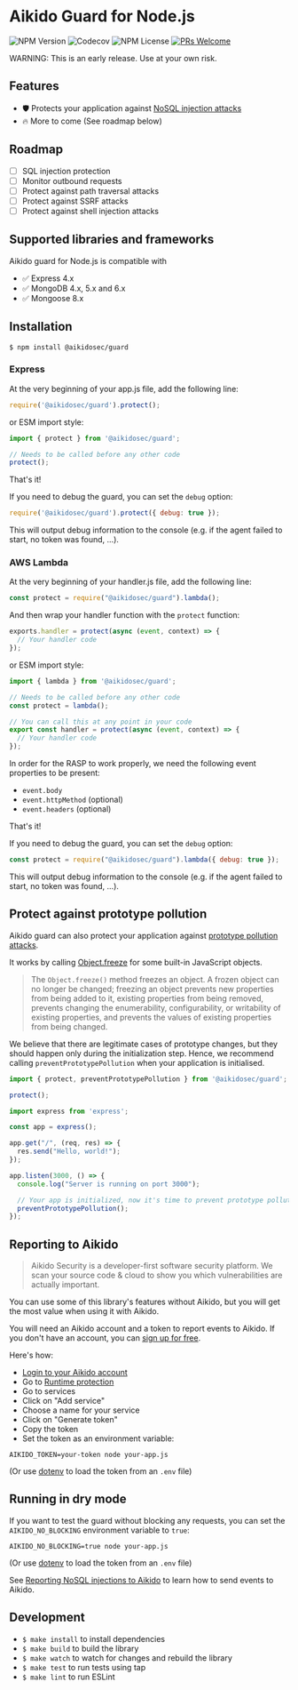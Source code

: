 # Aikido Guard for Node.js

![NPM Version](https://img.shields.io/npm/v/%40aikidosec%2Fguard?style=flat-square) ![Codecov](https://img.shields.io/codecov/c/github/AikidoSec/guard-node?style=flat-square) ![NPM License](https://img.shields.io/npm/l/%40aikidosec%2Fguard?style=flat-square)
[![PRs Welcome](https://img.shields.io/badge/PRs-welcome-brightgreen.svg?style=flat-square)](http://makeapullrequest.com)

WARNING: This is an early release. Use at your own risk.

## Features

* 🛡️ Protects your application against [NoSQL injection attacks](https://www.aikido.dev/blog/web-application-security-vulnerabilities)
* 🔥 More to come (See roadmap below)

## Roadmap

* [ ] SQL injection protection
* [ ] Monitor outbound requests
* [ ] Protect against path traversal attacks
* [ ] Protect against SSRF attacks
* [ ] Protect against shell injection attacks

## Supported libraries and frameworks

Aikido guard for Node.js is compatible with

* ✅ Express 4.x
* ✅ MongoDB 4.x, 5.x and 6.x
* ✅ Mongoose 8.x

## Installation

```shell
$ npm install @aikidosec/guard
```

### Express

At the very beginning of your app.js file, add the following line:

```js
require('@aikidosec/guard').protect();
```

or ESM import style:

```js
import { protect } from '@aikidosec/guard';

// Needs to be called before any other code
protect();
```

That's it!

If you need to debug the guard, you can set the `debug` option:

```js
require('@aikidosec/guard').protect({ debug: true });
```

This will output debug information to the console (e.g. if the agent failed to start, no token was found, ...).

### AWS Lambda

At the very beginning of your handler.js file, add the following line:

```js
const protect = require("@aikidosec/guard").lambda();
```

And then wrap your handler function with the `protect` function:

```js
exports.handler = protect(async (event, context) => {
  // Your handler code
});
```

or ESM import style:

```js
import { lambda } from '@aikidosec/guard';

// Needs to be called before any other code
const protect = lambda();

// You can call this at any point in your code
export const handler = protect(async (event, context) => {
  // Your handler code
});
```

In order for the RASP to work properly, we need the following event properties to be present:

* `event.body`
* `event.httpMethod` (optional)
* `event.headers` (optional)

That's it!

If you need to debug the guard, you can set the `debug` option:

```js
const protect = require("@aikidosec/guard").lambda({ debug: true });
```

This will output debug information to the console (e.g. if the agent failed to start, no token was found, ...).

## Protect against prototype pollution

Aikido guard can also protect your application against [prototype pollution attacks](https://www.aikido.dev/blog/prevent-prototype-pollution).

It works by calling [Object.freeze](https://developer.mozilla.org/en-US/docs/Web/JavaScript/Reference/Global_Objects/Object/freeze) for some built-in JavaScript objects.

> The `Object.freeze()` method freezes an object. A frozen object can no longer be changed; freezing an object prevents new properties from being added to it, existing properties from being removed, prevents changing the enumerability, configurability, or writability of existing properties, and prevents the values of existing properties from being changed.

We believe that there are legitimate cases of prototype changes, but they should happen only during the initialization step. Hence, we recommend calling `preventPrototypePollution` when your application is initialised.

```js
import { protect, preventPrototypePollution } from '@aikidosec/guard';

protect();

import express from 'express';

const app = express();

app.get("/", (req, res) => {
  res.send("Hello, world!");
});

app.listen(3000, () => {
  console.log("Server is running on port 3000");

  // Your app is initialized, now it's time to prevent prototype pollution
  preventPrototypePollution();
});
```

## Reporting to Aikido

> Aikido Security is a developer-first software security platform. We scan your source code & cloud to show you which vulnerabilities are actually important.

You can use some of this library's features without Aikido, but you will get the most value when using it with Aikido.

You will need an Aikido account and a token to report events to Aikido. If you don't have an account, you can [sign up for free](https://app.aikido.dev/login).

Here's how:
* [Login to your Aikido account](https://app.aikido.dev/login)
* Go to [Runtime protection](https://app.aikido.dev/runtime)
* Go to services
* Click on "Add service"
* Choose a name for your service
* Click on "Generate token"
* Copy the token
* Set the token as an environment variable:

```shell
AIKIDO_TOKEN=your-token node your-app.js
```

(Or use [dotenv](dotenv) to load the token from an `.env` file)

## Running in dry mode

If you want to test the guard without blocking any requests, you can set the `AIKIDO_NO_BLOCKING` environment variable to `true`:

```shell
AIKIDO_NO_BLOCKING=true node your-app.js
```

(Or use [dotenv](dotenv) to load the token from an `.env` file)

See [Reporting NoSQL injections to Aikido](#reporting-nosql-injections-to-aikido) to learn how to send events to Aikido.

## Development

* `$ make install` to install dependencies
* `$ make build` to build the library
* `$ make watch` to watch for changes and rebuild the library
* `$ make test` to run tests using tap
* `$ make lint` to run ESLint
